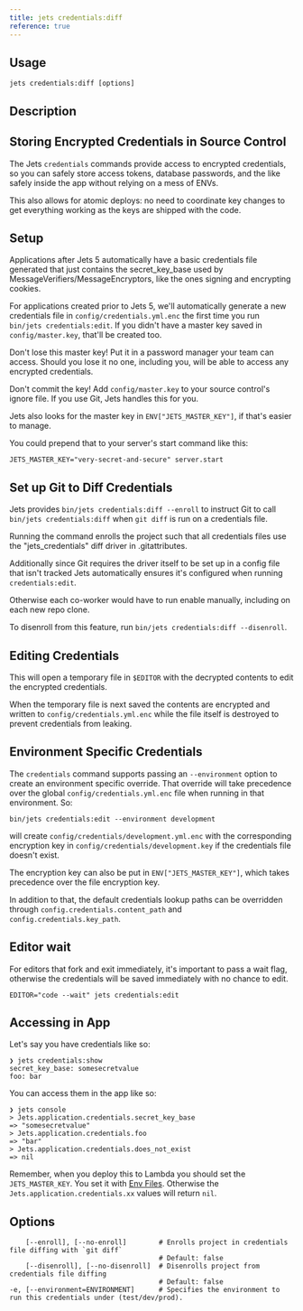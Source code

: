 ```yaml
---
title: jets credentials:diff
reference: true
---
```


## Usage

    jets credentials:diff [options]

## Description

## Storing Encrypted Credentials in Source Control

The Jets `credentials` commands provide access to encrypted credentials,
so you can safely store access tokens, database passwords, and the like
safely inside the app without relying on a mess of ENVs.

This also allows for atomic deploys: no need to coordinate key changes
to get everything working as the keys are shipped with the code.

## Setup

Applications after Jets 5 automatically have a basic credentials file generated
that just contains the secret_key_base used by MessageVerifiers/MessageEncryptors, like the ones
signing and encrypting cookies.

For applications created prior to Jets 5, we'll automatically generate a new
credentials file in `config/credentials.yml.enc` the first time you run `bin/jets credentials:edit`.
If you didn't have a master key saved in `config/master.key`, that'll be created too.

Don't lose this master key! Put it in a password manager your team can access.
Should you lose it no one, including you, will be able to access any encrypted
credentials.

Don't commit the key! Add `config/master.key` to your source control's
ignore file. If you use Git, Jets handles this for you.

Jets also looks for the master key in `ENV["JETS_MASTER_KEY"]`, if that's easier to manage.

You could prepend that to your server's start command like this:

    JETS_MASTER_KEY="very-secret-and-secure" server.start

## Set up Git to Diff Credentials

Jets provides `bin/jets credentials:diff --enroll` to instruct Git to call
`bin/jets credentials:diff` when `git diff` is run on a credentials file.

Running the command enrolls the project such that all credentials files use the
"jets_credentials" diff driver in .gitattributes.

Additionally since Git requires the driver itself to be set up in a config file
that isn't tracked Jets automatically ensures it's configured when running
`credentials:edit`.

Otherwise each co-worker would have to run enable manually, including on each new
repo clone.

To disenroll from this feature, run `bin/jets credentials:diff --disenroll`.

## Editing Credentials

This will open a temporary file in `$EDITOR` with the decrypted contents to edit
the encrypted credentials.

When the temporary file is next saved the contents are encrypted and written to
`config/credentials.yml.enc` while the file itself is destroyed to prevent credentials
from leaking.

## Environment Specific Credentials

The `credentials` command supports passing an `--environment` option to create an
environment specific override. That override will take precedence over the
global `config/credentials.yml.enc` file when running in that environment. So:

    bin/jets credentials:edit --environment development

will create `config/credentials/development.yml.enc` with the corresponding
encryption key in `config/credentials/development.key` if the credentials file
doesn't exist.

The encryption key can also be put in `ENV["JETS_MASTER_KEY"]`, which takes
precedence over the file encryption key.

In addition to that, the default credentials lookup paths can be overridden through
`config.credentials.content_path` and `config.credentials.key_path`.

## Editor wait

For editors that fork and exit immediately, it's important to pass a wait flag,
otherwise the credentials will be saved immediately with no chance to edit.

    EDITOR="code --wait" jets credentials:edit

## Accessing in App

Let's say you have credentials like so:

    ❯ jets credentials:show
    secret_key_base: somesecretvalue
    foo: bar

You can access them in the app like so:

    ❯ jets console
    > Jets.application.credentials.secret_key_base
    => "somesecretvalue"
    > Jets.application.credentials.foo
    => "bar"
    > Jets.application.credentials.does_not_exist
    => nil

Remember, when you deploy this to Lambda you should set the `JETS_MASTER_KEY`. You set it with [Env Files](https://rubyonjets.com/docs/env-files/). Otherwise the `Jets.application.credentials.xx` values will return `nil`.



## Options

```
    [--enroll], [--no-enroll]        # Enrolls project in credentials file diffing with `git diff`
                                     # Default: false
    [--disenroll], [--no-disenroll]  # Disenrolls project from credentials file diffing
                                     # Default: false
-e, [--environment=ENVIRONMENT]      # Specifies the environment to run this credentials under (test/dev/prod).
```

